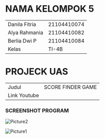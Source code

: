 # NAMA KELOMPOK 5

|  |  |
|--|--|
 | Danila Fitria | 21104410074 |
 | Alya Rahmania | 21104410082 |
 | Berlia Dwi P | 21104410084 |
| Kelas | TI-4B |
 

# PROJECK UAS
|  |  |
|--|--|
|Judul |SCORE FINDER GAME|
|Link Youtube ||


### SCREENSHOT PROGRAM

![Picture2](https://github.com/danilafi/GrafkomKelompok5/assets/119145783/63b5a8c6-98d2-4cc1-829d-98f204a82674)

![Picture1](https://github.com/danilafi/GrafkomKelompok5/assets/119145783/c02bf738-3754-45e3-93ee-5afde2eb7433)


